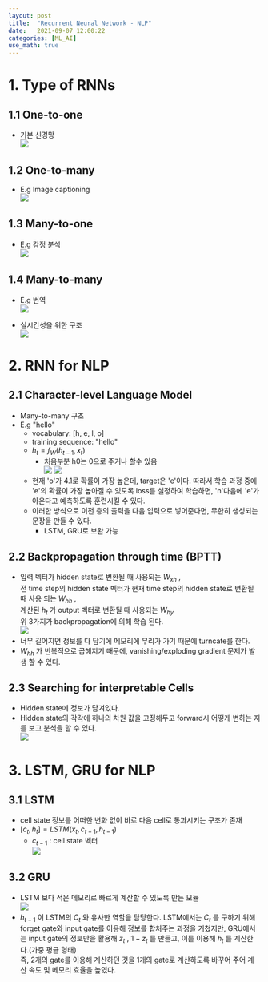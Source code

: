 ```yaml
---
layout: post
title:  "Recurrent Neural Network - NLP"
date:   2021-09-07 12:00:22
categories: [ML_AI]
use_math: true
---
```


# 1. Type of RNNs
## 1.1 One-to-one
* 기본 신경망  
![](/assets/image/ustagelv2/w5_d2_2.png)

## 1.2 One-to-many
* E.g Image captioning  
![](/assets/image/ustagelv2/w5_d2_3.png)

## 1.3 Many-to-one
* E.g 감정 분석  
![](/assets/image/ustagelv2/w5_d2_4.png)

## 1.4 Many-to-many
* E.g 번역  
![](/assets/image/ustagelv2/w5_d2_5.png)

* 실시간성을 위한 구조  
![](/assets/image/ustagelv2/w5_d2_6.png)

# 2. RNN for NLP
## 2.1 Character-level Language Model
* Many-to-many 구조
* E.g "hello"
	* vocabulary: [h, e, l, o]
	* training sequence: "hello"  
	* $h_t = f_W(h_{t-1}, x_t)$
		* 처음부분 h0는 0으로 주거나 할수 있음  
	![](/assets/image/ustagelv2/w5_d2_7.png)
	![](/assets/image/ustagelv2/w5_d2_8.png)
	* 현재 'o'가 4.1로 확률이 가장 높은데, target은 'e'이다. 따라서 학습 과정 중에 'e'의 확률이 가장 높아질 수 있도록 loss를 설정하여 학습하면, 'h'다음에 'e'가 아온다고 예측하도록 훈련시킬 수 있다.
	* 이러한 방식으로 이전 층의 출력을 다음 입력으로 넣어준다면, 무한히 생성되는 문장을 만들 수 있다.
		* LSTM, GRU로 보완 가능

## 2.2 Backpropagation through time (BPTT)
* 입력 벡터가 hidden state로 변환될 때 사용되는 $W_{xh}$ ,   
전 time step의 hidden state 벡터가 현재 time step의 hidden state로 변환될 때 사용 되는 $W_{hh}$ ,  
계산된 $h_t$ 가 output 벡터로 변환될 때 사용되는 $W_{hy}$  
위 3가지가 backpropagation에 의해 학습 된다.  
![](/assets/image/ustagelv2/w5_d2_9.png)
* 너무 길어지면 정보를 다 담기에 메모리에 무리가 가기 때문에 turncate를 한다.
* $W_{hh}$ 가 반복적으로 곱해지기 때문에, vanishing/exploding gradient 문제가 발생 할 수 있다.

## 2.3 Searching for interpretable Cells
* Hidden state에 정보가 담겨있다.
* Hidden state의 각각에 하나의 차원 값을 고정해두고 forward시 어떻게 변하는 지를 보고 분석을 할 수 있다.  
![](/assets/image/ustagelv2/w5_d2_10.png)

# 3. LSTM, GRU for NLP
## 3.1 LSTM
* cell state 정보를 어떠한 변화 없이 바로 다음 cell로 통과시키는 구조가 존재
* $[c_t, h_t] = LSTM(x_t, c_{t-1}, h_{t-1})$
	* $c_{t-1}$ : cell state 벡터  
	![](/assets/image/ustagelv2/w5_d2_11.png)

## 3.2 GRU
* LSTM 보다 적은 메모리로 빠르게 계산할 수 있도록 만든 모듈  
![](/assets/image/ustagelv2/w5_d2_12.png)
* $h_{t-1}$ 이 LSTM의 $C_t$ 와 유사한 역할을 담당한다. LSTM에서는 $C_t$ 를 구하기 위해 forget gate와 input gate를 이용해 정보를 합처주는 과정을 거쳤지만, GRU에서는 input gate의 정보만을 활용해 $z_t$ , $1-z_t$ 를 만들고, 이를 이용해 $h_{t}$ 를 계산한다.(가중 평균 형태)  
즉, 2개의 gate를 이용해 계산하던 것을 1개의 gate로 계산하도록 바꾸어 주어 계산 속도 및 메모리 효율을 높였다.
	



